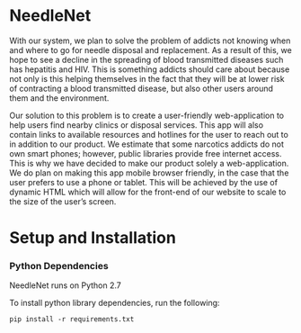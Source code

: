 # NeedleNet

With our system, we plan to solve the problem of addicts not knowing when and where to go for needle disposal and replacement. As a result of this, we hope to see a decline in the spreading of blood transmitted diseases such has hepatitis and HIV. This is something addicts should care about because not only is this helping themselves in the fact that they will be at lower risk of contracting a blood transmitted disease, but also other users around them and the environment.

Our solution to this problem is to create a user-friendly web-application to help users find nearby clinics or disposal services. This app will also contain links to available resources and hotlines for the user to reach out to in addition to our product.
We estimate that some narcotics addicts do not own smart phones; however, public libraries provide free internet access. This is why we have decided to make our product solely a web-application. We do plan on making this app mobile browser friendly, in the case that the user prefers to use a phone or tablet. This will be achieved by the use of dynamic HTML which will allow for the front-end of our website to scale to the size of the user’s screen.

# Setup and Installation

### Python Dependencies

NeedleNet runs on Python 2.7

To install python library dependencies, run the following:

	pip install -r requirements.txt
